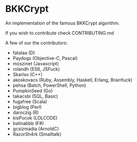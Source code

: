 # BKKCrypt

An implementation of the famous BKKCrypt algorithm. 

If you wish to contribute check CONTRIBUTING.md

A few of our the contributors:

* fatalaa (D)
* Paydogs (Objective-C, Pascal)
* moszinet (Javascript)
* rolandh (ES6, JSFuck)
* Skarlso (C++)
* akoskovacs (Ruby, Assembly, Haskell, Erlang, Brainfuck)
* pehsa (Batch, PowerShell, Python)
* PumpkinSeed (Go)
* takacsbi (SQL, Basic)
* fugafree (Scala)
* bigblog (Perl)
* daroczig (R)
* kisPocok (LOLCODE)
* balinabbb (F#)
* gcsizmadia (ArnoldC)
* RazorSh4rk (Smalltalk)
